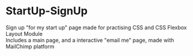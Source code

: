 # StartUp-SignUp

Sign up "for my start up" page made for practising CSS and CSS Flexbox Layout Module \
Includes a main page, and a interactive "email me" page, made with MailChimp platform

